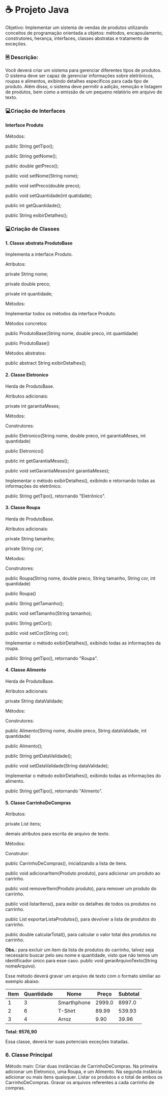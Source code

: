 # ☕ Projeto Java
Objetivo: Implementar um sistema de vendas de produtos utilizando conceitos de programação orientada a objetos: métodos, encapsulamento, construtores, herança, interfaces, classes abstratas e tratamento de exceções.

### 🗎 Descrição:
Você deverá criar um sistema para gerenciar diferentes tipos de produtos. O sistema deve ser capaz de gerenciar informações sobre eletrônicos, roupas e alimentos, exibindo detalhes específicos para cada tipo de produto. Além disso, o sistema deve permitir a adição, remoção e listagem de produtos, bem como a emissão de um pequeno relatório em arquivo de texto.


### 💻Criação de Interfaces
#### Interface Produto
Métodos:

public String getTipo();

public String getNome();

public double getPreco();

public void setNome(String nome);

public void setPreco(double preco);

public void setQuantidade(int quatidade);

public int getQuantidade();

public String exibirDetalhes();

### 💻Criação de Classes
#### 1. Classe abstrata ProdutoBase
Implementa a interface Produto.

Atributos:

private String nome;

private double preco;

private int quantidade;

Métodos:

Implementar todos os métodos da interface Produto.

Métodos concretos:

public ProdutoBase(String nome, double preco, int quantidade)

public ProdutoBase()

Métodos abstratos:

public abstract String exibirDetalhes();

#### 2. Classe Eletronico
Herda de ProdutoBase.

Atributos adicionais:

private int garantiaMeses;

Métodos:

Construtores:

public Eletronico(String nome, double preco, int garantiaMeses, int quantidade)

public Eletronico()

public int getGarantiaMeses();

public void setGarantiaMeses(int garantiaMeses);

Implementar o método exibirDetalhes(), exibindo e retornando todas as informações do eletrônico.

public String getTipo(), retornando "Eletrônico".


#### 3. Classe Roupa
Herda de ProdutoBase.

Atributos adicionais:

private String tamanho;

private String cor;

Métodos:

Construtores:

public Roupa(String nome, double preco, String tamanho, String cor, int quantidade)

public Roupa()

public String getTamanho();

public void setTamanho(String tamanho);

public String getCor();

public void setCor(String cor);

Implementar o método exibirDetalhes(), exibindo todas as informações da roupa.

public String getTipo(), retornando "Roupa".


#### 4. Classe Alimento
Herda de ProdutoBase.

Atributos adicionais:

private String dataValidade;

Métodos:

Construtores:

public Alimento(String nome, double preco, String dataValidade, int quantidade)

public Alimento();

public String getDataValidade();

public void setDataValidade(String dataValidade);

Implementar o método exibirDetalhes(), exibindo todas as informações do alimento.

public String getTipo(), retornando "Alimento".


#### 5. Classe CarrinhoDeCompras
Atributos:

private List<Produto> itens;

demais atributos para escrita de arquivo de texto.

Métodos:

Construtor:

public CarrinhoDeCompras(), inicializando a lista de itens.

public void adicionarItem(Produto produto), para adicionar um produto ao carrinho.

public void removerItem(Produto produto), para remover um produto do carrinho.

public void listarItens(), para exibir os detalhes de todos os produtos no carrinho.

public List <Produto> exportarListaProdutos(), para devolver a lista de produtos do carrinho.

public double calcularTotal(), para calcular o valor total dos produtos no carrinho.


**Obs.**: para excluir um item da lista de produtos do carrinho, talvez seja necessário buscar pelo seu nome e quantidade, visto que não temos um identificador único para esse caso. public void gerarArquivoTexto(String nomeArquivo).

Esse método deverá gravar um arquivo de texto com o formato similiar ao exemplo abaixo:


| Item |  Quantidade   |      Nome      | Preço  | Subtotal  |
| ---- | ------------  | ---------------| ------ | ----------|
| 1    |      3        |  Smarthphone   | 2999.0 | 8997.0    |  
| 2    |      6        |  T-Shirt       | 89.99	 | 539.93    |  
| 3    |      4        |  Arroz         |  9.90  |  39.96    |  
**Total: 9576,90**

Essa classe, deverá ter suas potenciais exceções tratadas.

### 6. Classe Principal
Método main:
Criar duas instâncias de CarrinhoDeCompras. Na primeira adicionar um Eletronico, uma Roupa, e um Alimento. Na segunda instância adicionar ou mais itens quaisquer. Listar os produtos e o total de ambos os CarrinhoDeCompras. Gravar os arquivos referentes a cada carrinho de compras.
